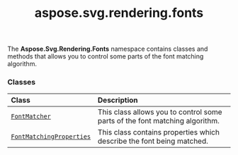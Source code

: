 ﻿---
title: aspose.svg.rendering.fonts
second_title: Aspose.SVG for Python via .NET API References
description: 
type: docs
weight: 10
url: /python-net/aspose.svg.rendering.fonts/
is_root: false
---

The **Aspose.Svg.Rendering.Fonts**  namespace contains classes and methods that
allows you to control some parts of the font matching algorithm.

### Classes
| Class | Description |
| :- | :- |
| [`FontMatcher`](/svg/python-net/aspose.svg.rendering.fonts/fontmatcher) | This class allows you to control some parts of the font matching algorithm. |
| [`FontMatchingProperties`](/svg/python-net/aspose.svg.rendering.fonts/fontmatchingproperties) | This class contains properties which describe the font being matched. |


